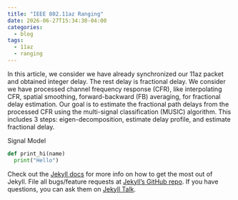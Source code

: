 ```yaml
---
title: "IEEE 802.11az Ranging"
date: 2026-06-27T15:34:30-04:00
categories:
  - blog
tags:
  - 11az
  - ranging
---
```


In this article, we consider we have already synchronized our 11az packet and obtained integer delay. The rest delay is fractional delay. We consider we have processed channel frequency response (CFR), like interpolating CFR, spatial smoothing, forward-backward (FB) averaging, for fractional delay estimation. Our goal is to estimate the fractional path delays from the processed CFR using the multi-signal classification (MUSIC) algorithm. This includes 3 steps: eigen-decomposition, estimate delay profile, and estimate fractional delay.

Signal Model

```python
def print_hi(name)
  print("Hello")
```

Check out the [Jekyll docs][jekyll-docs] for more info on how to get the most out of Jekyll. File all bugs/feature requests at [Jekyll’s GitHub repo][jekyll-gh]. If you have questions, you can ask them on [Jekyll Talk][jekyll-talk].

[jekyll-docs]: https://jekyllrb.com/docs/home
[jekyll-gh]:   https://github.com/jekyll/jekyll
[jekyll-talk]: https://talk.jekyllrb.com/
